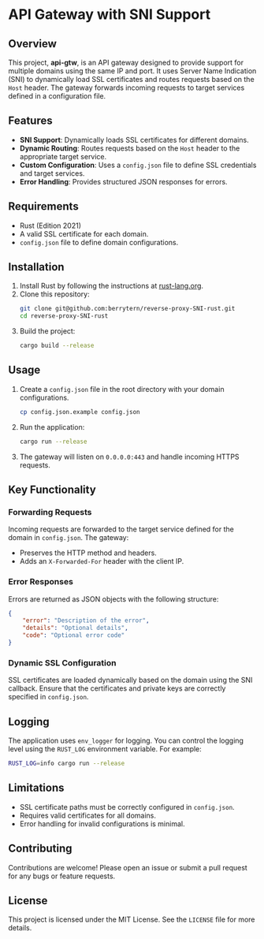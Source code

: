 # API Gateway with SNI Support

## Overview
This project, **api-gtw**, is an API gateway designed to provide support for multiple domains using the same IP and port. It uses Server Name Indication (SNI) to dynamically load SSL certificates and routes requests based on the `Host` header. The gateway forwards incoming requests to target services defined in a configuration file.

## Features
- **SNI Support**: Dynamically loads SSL certificates for different domains.
- **Dynamic Routing**: Routes requests based on the `Host` header to the appropriate target service.
- **Custom Configuration**: Uses a `config.json` file to define SSL credentials and target services.
- **Error Handling**: Provides structured JSON responses for errors.

## Requirements
- Rust (Edition 2021)
- A valid SSL certificate for each domain.
- `config.json` file to define domain configurations.

## Installation
1. Install Rust by following the instructions at [rust-lang.org](https://www.rust-lang.org/tools/install).
2. Clone this repository:
   ```bash
   git clone git@github.com:berrytern/reverse-proxy-SNI-rust.git
   cd reverse-proxy-SNI-rust
   ```
3. Build the project:
   ```bash
   cargo build --release
   ```

## Usage
1. Create a `config.json` file in the root directory with your domain configurations.
    ```bash
    cp config.json.example config.json
    ```
2. Run the application:
   ```bash
   cargo run --release
   ```
3. The gateway will listen on `0.0.0.0:443` and handle incoming HTTPS requests.

## Key Functionality
### Forwarding Requests
Incoming requests are forwarded to the target service defined for the domain in `config.json`. The gateway:
- Preserves the HTTP method and headers.
- Adds an `X-Forwarded-For` header with the client IP.

### Error Responses
Errors are returned as JSON objects with the following structure:
```json
{
    "error": "Description of the error",
    "details": "Optional details",
    "code": "Optional error code"
}
```

### Dynamic SSL Configuration
SSL certificates are loaded dynamically based on the domain using the SNI callback. Ensure that the certificates and private keys are correctly specified in `config.json`.

## Logging
The application uses `env_logger` for logging. You can control the logging level using the `RUST_LOG` environment variable. For example:
```bash
RUST_LOG=info cargo run --release
```

## Limitations
- SSL certificate paths must be correctly configured in `config.json`.
- Requires valid certificates for all domains.
- Error handling for invalid configurations is minimal.

## Contributing
Contributions are welcome! Please open an issue or submit a pull request for any bugs or feature requests.

## License
This project is licensed under the MIT License. See the `LICENSE` file for more details.
